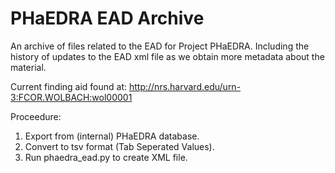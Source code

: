 PHaEDRA EAD Archive
============

An archive of files related to the EAD for Project PHaEDRA.  Including the history of updates to the EAD xml file as we obtain more metadata about the material.

Current finding aid found at:
http://nrs.harvard.edu/urn-3:FCOR.WOLBACH:wol00001

Proceedure:

1) Export from (internal) PHaEDRA database.
2) Convert to tsv format (Tab Seperated Values).
3) Run phaedra_ead.py to create XML file.